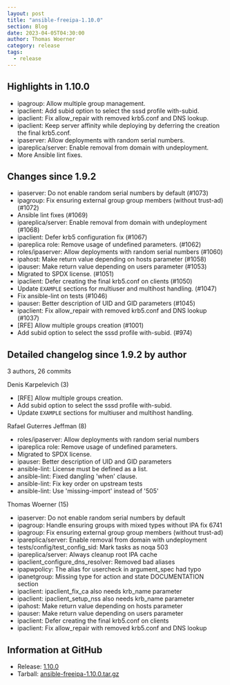 ```yaml
---
layout: post
title: "ansible-freeipa-1.10.0"
section: Blog
date: 2023-04-05T04:30:00
author: Thomas Woerner
category: release
tags:
  - release
---
```


Highlights in 1.10.0
-------------------

- ipagroup: Allow multiple group management.
- ipaclient: Add subid option to select the sssd profile with-subid.
- ipaclient: Fix allow_repair with removed krb5.conf and DNS lookup.
- ipaclient: Keep server affinity while deploying by deferring the creation the final krb5.conf.
- ipaserver: Allow deployments with random serial numbers.
- ipareplica/server: Enable removal from domain with undeployment.
- More Ansible lint fixes.

Changes since 1.9.2
-------------------

  - ipaserver: Do not enable random serial numbers by default (#1073)
  - ipagroup: Fix ensuring external group group members (without trust-ad) (#1072)
  - Ansible lint fixes (#1069)
  - ipareplica/server: Enable removal from domain with undeployment (#1068)
  - ipaclient: Defer krb5 configuration fix (#1067)
  - ipareplica role: Remove usage of undefined parameters. (#1062)
  - roles/ipaserver: Allow deployments with random serial numbers (#1060)
  - ipahost: Make return value depending on hosts parameter (#1058)
  - ipauser: Make return value depending on users parameter (#1053)
  - Migrated to SPDX license. (#1051)
  - ipaclient: Defer creating the final krb5.conf on clients (#1050)
  - Update `EXAMPLE` sections for multiuser and multihost handling. (#1047)
  - Fix ansible-lint on tests (#1046)
  - ipauser: Better description of UID and GID parameters (#1045)
  - ipaclient: Fix allow_repair with removed krb5.conf and DNS lookup (#1037)
  - [RFE] Allow multiple groups creation (#1001)
  - Add subid option to select the sssd profile with-subid. (#974)

Detailed changelog since 1.9.2 by author
----------------------------------------
  3 authors, 26 commits

Denis Karpelevich (3)

  - [RFE] Allow multiple groups creation.
  - Add subid option to select the sssd profile with-subid.
  - Update `EXAMPLE` sections for multiuser and multihost handling.

Rafael Guterres Jeffman (8)

  - roles/ipaserver: Allow deployments with random serial numbers
  - ipareplica role: Remove usage of undefined parameters.
  - Migrated to SPDX license.
  - ipauser: Better description of UID and GID parameters
  - ansible-lint: License must be defined as a list.
  - ansible-lint: Fixed dangling 'when' clause.
  - ansible-lint: Fix key order on upstream tests
  - ansible-lint: Use 'missing-import' instead of '505'

Thomas Woerner (15)

  - ipaserver: Do not enable random serial numbers by default
  - ipagroup: Handle ensuring groups with mixed types without IPA fix 6741
  - ipagroup: Fix ensuring external group group members (without trust-ad)
  - ipareplica/server: Enable removal from domain with undeployment
  - tests/config/test_config_sid: Mark tasks as noqa 503
  - ipareplica/server: Always cleanup root IPA cache
  - ipaclient_configure_dns_resolver: Removed bad aliases
  - ipapwpolicy: The alias for usercheck in argument_spec had typo
  - ipanetgroup: Missing type for action and state DOCUMENTATION section
  - ipaclient: ipaclient_fix_ca also needs krb_name parameter
  - ipaclient: ipaclient_setup_nss also needs krb_name parameter
  - ipahost: Make return value depending on hosts parameter
  - ipauser: Make return value depending on users parameter
  - ipaclient: Defer creating the final krb5.conf on clients
  - ipaclient: Fix allow_repair with removed krb5.conf and DNS lookup


Information at GitHub
---------------------
* Release: [1.10.0](https://github.com/freeipa/ansible-freeipa/releases/tag/v1.10.0)
* Tarball: [ansible-freeipa-1.10.0.tar.gz](https://github.com/freeipa/ansible-freeipa/archive/refs/tags/v1.10.0.tar.gz)

